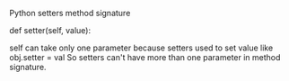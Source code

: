 



Python setters method signature

def setter(self, value):
    

self can take only one parameter because setters used to set value like obj.setter = val
So setters can't have more than one parameter in method signature. 